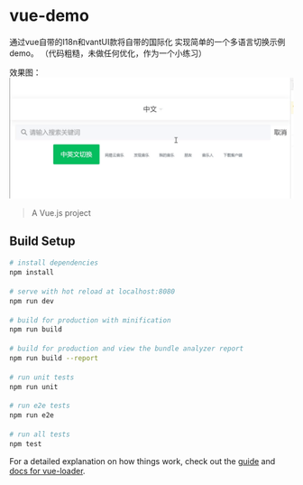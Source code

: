 # vue-demo
通过vue自带的I18n和vantUI款将自带的国际化 实现简单的一个多语言切换示例demo。
（代码粗糙，未做任何优化，作为一个小练习）

效果图：
[![asciicast](./view/view.gif)](./view/view.gif)


> A Vue.js project

## Build Setup

``` bash
# install dependencies
npm install

# serve with hot reload at localhost:8080
npm run dev

# build for production with minification
npm run build

# build for production and view the bundle analyzer report
npm run build --report

# run unit tests
npm run unit

# run e2e tests
npm run e2e

# run all tests
npm test
```

For a detailed explanation on how things work, check out the [guide](http://vuejs-templates.github.io/webpack/) and [docs for vue-loader](http://vuejs.github.io/vue-loader).
